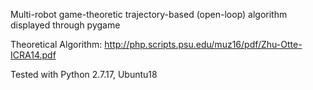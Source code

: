 Multi-robot game-theoretic trajectory-based (open-loop) algorithm displayed through pygame

Theoretical Algorithm:
http://php.scripts.psu.edu/muz16/pdf/Zhu-Otte-ICRA14.pdf

Tested with Python 2.7.17, Ubuntu18
